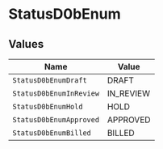 # StatusD0bEnum


## Values

| Name                    | Value                   |
| ----------------------- | ----------------------- |
| `StatusD0bEnumDraft`    | DRAFT                   |
| `StatusD0bEnumInReview` | IN_REVIEW               |
| `StatusD0bEnumHold`     | HOLD                    |
| `StatusD0bEnumApproved` | APPROVED                |
| `StatusD0bEnumBilled`   | BILLED                  |